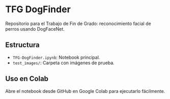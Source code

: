 # TFG DogFinder

Repositorio para el Trabajo de Fin de Grado: reconocimiento facial de perros usando DogFaceNet.

## Estructura
- `TFG-DogFinder.ipynb`: Notebook principal.
- `test_images/`: Carpeta con imágenes de prueba.

## Uso en Colab
Abre el notebook desde GitHub en Google Colab para ejecutarlo fácilmente.

